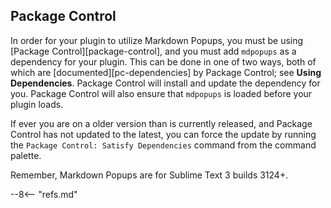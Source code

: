 ## Package Control

In order for your plugin to utilize Markdown Popups, you must be using [Package Control][package-control], and you must add `mdpopups` as a dependency for your plugin.  This can be done in one of two ways, both of which are [documented][pc-dependencies] by Package Control; see **Using Dependencies**.  Package Control will install and update the dependency for you.  Package Control will also ensure that `mdpopups` is loaded before your plugin loads.

If ever you are on a older version than is currently released, and Package Control has not updated to the latest, you can force the update by running the `Package Control: Satisfy Dependencies` command from the command palette.

Remember, Markdown Popups are for Sublime Text 3 builds 3124+.

--8<-- "refs.md"
